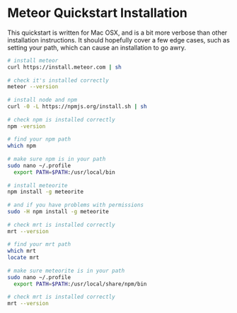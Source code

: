Meteor Quickstart Installation
===========================================

This quickstart is written for Mac OSX, and is a bit more verbose than other installation instructions.  It should hopefully cover a few edge cases, such as setting your path, which can cause an installation to go awry.  

````sh
# install meteor
curl https://install.meteor.com | sh
 
# check it's installed correctly
meteor --version
 
# install node and npm
curl -0 -L https://npmjs.org/install.sh | sh
 
# check npm is installed correctly
npm -version
 
# find your npm path
which npm
 
# make sure npm is in your path
sudo nano ~/.profile
  export PATH=$PATH:/usr/local/bin
 
# install meteorite
npm install -g meteorite
 
# and if you have problems with permissions
sudo -H npm install -g meteorite
 
# check mrt is installed correctly
mrt --version
 
# find your mrt path
which mrt
locate mrt
 
# make sure meteorite is in your path
sudo nano ~/.profile
  export PATH=$PATH:/usr/local/share/npm/bin
 
# check mrt is installed correctly
mrt --version
````
